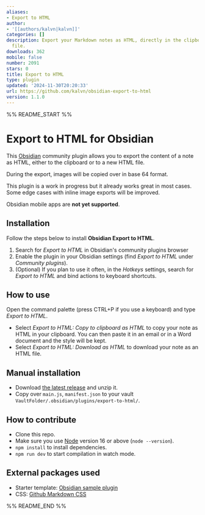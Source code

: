 ```yaml
---
aliases:
- Export to HTML
author:
- '[[authors/kalvn|kalvn]]'
categories: []
description: Export your Markdown notes as HTML, directly in the clipboard or as a
  file.
downloads: 362
mobile: false
number: 2091
stars: 0
title: Export to HTML
type: plugin
updated: '2024-11-30T20:20:33'
url: https://github.com/kalvn/obsidian-export-to-html
version: 1.1.0
---
```


%% README_START %%

# Export to HTML for Obsidian
This [Obsidian](https://obsidian.md) community plugin allows you to export the content of a note as HTML, either to the clipboard or to a new HTML file.

During the export, images will be copied over in base 64 format.

This plugin is a work in progress but it already works great in most cases. Some edge cases with inline image exports will be improved.

Obsidian mobile apps are **not yet supported**.

## Installation
Follow the steps below to install **Obsidian Export to HTML**.

1. Search for *Export to HTML* in Obsidian's community plugins browser
2. Enable the plugin in your Obsidian settings (find *Export to HTML* under *Community plugins*).
3. (Optional) If you plan to use it often, in the *Hotkeys* settings, search for *Export to HTML* and bind actions to keyboard shortcuts.

## How to use
Open the command palette (press <key>CTRL+P</key> if you use a keyboard) and type *Export to HTML*.

- Select *Export to HTML: Copy to clipboard as HTML* to copy your note as HTML in your clipboard. You can then paste it in an email or in a Word document and the style will be kept.
- Select *Export to HTML: Download as HTML* to download your note as an HTML file.

## Manual installation
- Download [the latest release](https://github.com/kalvn/obsidian-export-to-html/releases) and unzip it.
- Copy over `main.js`, `manifest.json` to your vault `VaultFolder/.obsidian/plugins/export-to-html/`.

## How to contribute
- Clone this repo.
- Make sure you use [Node](https://nodejs.org) version 16 or above (`node --version`).
- `npm install` to install dependencies.
- `npm run dev` to start compilation in watch mode.

## External packages used
- Starter template: [Obsidian sample plugin](https://github.com/obsidianmd/obsidian-sample-plugin)
- CSS: [Github Markdown CSS](https://github.com/sindresorhus/github-markdown-css)


%% README_END %%